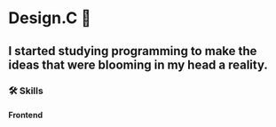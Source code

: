 # Design.C 👋
## I started studying programming to make the ideas that were blooming in my head a reality.

### 🛠 Skills
#### Frontend
